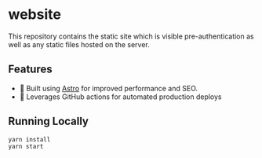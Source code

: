 # website

This repository contains the static site which is visible pre-authentication as well as any static files hosted on the server.

## Features

- 🚀 Built using [Astro](https://astro.build/) for improved performance and SEO.
- 🎼 Leverages GitHub actions for automated production deploys

## Running Locally

```bash
yarn install
yarn start
```
